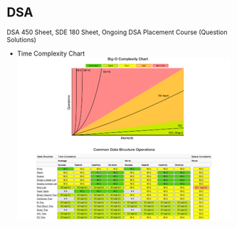 # DSA

DSA 450 Sheet, SDE 180 Sheet, Ongoing DSA Placement Course (Question Solutions)

- Time Complexity Chart
    <img src="image/LeetCode%20Big%20O%20chart.png" hover-text="Time Complexity chart" alt="Time Complexity chart">